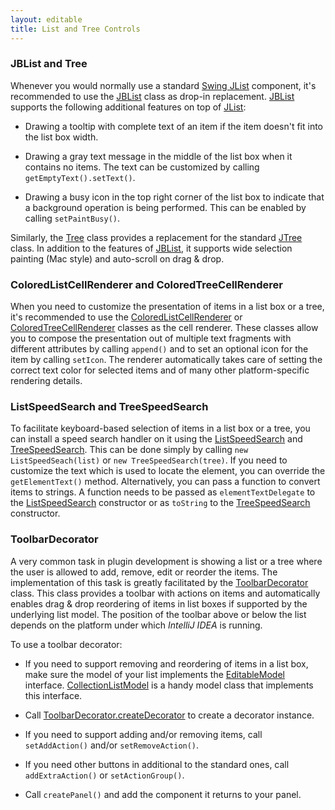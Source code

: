 ```yaml
---
layout: editable
title: List and Tree Controls
---
```



### JBList and Tree

Whenever you would normally use a standard
[Swing JList](http://docs.oracle.com/javase/8/docs/api/javax/swing/JList.html)
component, it's recommended to use the
[JBList](https://github.com/JetBrains/intellij-community/blob/master/platform/platform-api/src/com/intellij/ui/components/JBList.java)
class as drop-in replacement.
[JBList](https://github.com/JetBrains/intellij-community/blob/master/platform/platform-api/src/com/intellij/ui/components/JBList.java)
supports the following additional features on top of
[JList]((http://docs.oracle.com/javase/8/docs/api/javax/swing/JList.html)):

*  Drawing a tooltip with complete text of an item if the item doesn't fit into the list box width.

*  Drawing a gray text message in the middle of the list box when it contains no items.
   The text can be customized by calling ```getEmptyText().setText()```.

*  Drawing a busy icon in the top right corner of the list box to indicate that a background operation is being performed.
   This can be enabled by calling ```setPaintBusy()```.

Similarly, the
[Tree](https://github.com/JetBrains/intellij-community/blob/master/platform/platform-api/src/com/intellij/ui/treeStructure/Tree.java)
class provides a replacement for the standard
[JTree](http://docs.oracle.com/javase/8/docs/api/javax/swing/JTree.html)
class.
In addition to the features of
[JBList](https://github.com/JetBrains/intellij-community/blob/master/platform/platform-api/src/com/intellij/ui/components/JBList.java),
it supports wide selection painting (Mac style) and auto-scroll on drag & drop.

### ColoredListCellRenderer and ColoredTreeCellRenderer

When you need to customize the presentation of items in a list box or a tree, it's recommended to use the
[ColoredListCellRenderer](https://github.com/JetBrains/intellij-community/blob/master/platform/platform-api/src/com/intellij/ui/ColoredListCellRenderer.java)
or
[ColoredTreeCellRenderer](https://github.com/JetBrains/intellij-community/blob/master/platform/platform-api/src/com/intellij/ui/ColoredTreeCellRenderer.java)
classes as the cell renderer.
These classes allow you to compose the presentation out of multiple text fragments with different attributes by calling ```append()``` and to set an optional icon for the item by calling ```setIcon```.
The renderer automatically takes care of setting the correct text color for selected items and of many other platform-specific rendering details.

### ListSpeedSearch and TreeSpeedSearch

To facilitate keyboard-based selection of items in a list box or a tree, you can install a speed search handler on it using the
[ListSpeedSearch](https://github.com/JetBrains/intellij-community/blob/master/platform/platform-impl/src/com/intellij/ui/ListSpeedSearch.java)
and
[TreeSpeedSearch](https://github.com/JetBrains/intellij-community/blob/master/platform/platform-impl/src/com/intellij/ui/TreeSpeedSearch.java).
This can be done simply by calling ```new ListSpeedSeach(list)``` or ```new TreeSpeedSearch(tree)```.
If you need to customize the text which is used to locate the element, you can override the ```getElementText()``` method.
Alternatively, you can pass a function to convert items to strings.
A function needs to be passed as ```elementTextDelegate``` to the
[ListSpeedSearch](https://github.com/JetBrains/intellij-community/blob/master/platform/platform-impl/src/com/intellij/ui/ListSpeedSearch.java)
constructor or as ```toString``` to the
[TreeSpeedSearch](https://github.com/JetBrains/intellij-community/blob/master/platform/platform-impl/src/com/intellij/ui/TreeSpeedSearch.java)
constructor.

### ToolbarDecorator

A very common task in plugin development is showing a list or a tree where the user is allowed to add, remove, edit or reorder the items.
The implementation of this task is greatly facilitated by the
[ToolbarDecorator](https://github.com/JetBrains/intellij-community/blob/master/platform/platform-api/src/com/intellij/ui/ToolbarDecorator.java)
class.
This class provides a toolbar with actions on items and automatically enables drag & drop reordering of items in list boxes if supported by the underlying list model.
The position of the toolbar above or below the list depends on the platform under which *IntelliJ IDEA* is running.

To use a toolbar decorator:

*  If you need to support removing and reordering of items in a list box, make sure the model of your list implements the
   [EditableModel](https://github.com/JetBrains/intellij-community/blob/master/platform/util/src/com/intellij/util/ui/EditableModel.java)
   interface.
   [CollectionListModel](https://github.com/JetBrains/intellij-community/blob/master/platform/platform-api/src/com/intellij/ui/CollectionListModel.java)
   is a handy model class that implements this interface.

*  Call
   [ToolbarDecorator.createDecorator](https://github.com/JetBrains/intellij-community/blob/master/platform/platform-api/src/com/intellij/ui/ToolbarDecorator.java)
   to create a decorator instance.

*  If you need to support adding and/or removing items, call ```setAddAction()``` and/or ```setRemoveAction()```.

*  If you need other buttons in additional to the standard ones, call ```addExtraAction()``` or ```setActionGroup()```.

*  Call ```createPanel()``` and add the component it returns to your panel.

<!--
### AbstractTreeBuilder and AbstractTreeStructure
TODO link to tutorial
-->



